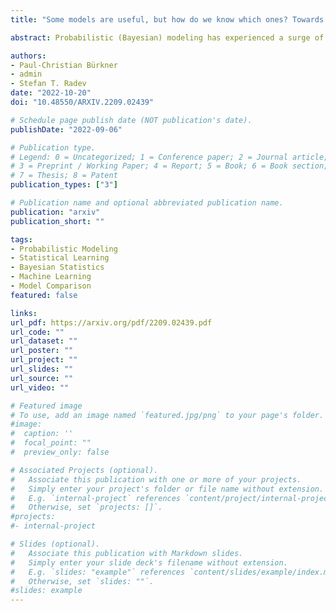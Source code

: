 ```yaml
---
title: "Some models are useful, but how do we know which ones? Towards a unified Bayesian model taxonomy"

abstract: Probabilistic (Bayesian) modeling has experienced a surge of applications in almost all quantitative sciences and industrial areas. This development is driven by a combination of several factors, including better probabilistic estimation algorithms, flexible software, increased computing power, and a growing awareness of the benefits of probabilistic learning. However, a principled Bayesian model building workflow is far from complete and many challenges remain. To aid future research and applications of a principled Bayesian workflow, we ask and provide answers for what we perceive as two fundamental questions of Bayesian modeling, namely (a) "What actually is a Bayesian model?" and (b) "What makes a good Bayesian model?". As an answer to the first question, we propose the PAD model taxonomy that defines four basic kinds of Bayesian models, each representing some combination of the assumed joint distribution of all (known or unknown) variables (P), a posterior approximator (A), and training data (D). As an answer to the second question, we propose ten utility dimensions according to which we can evaluate Bayesian models holistically, namely, (1) causal consistency, (2) parameter recoverability, (3) predictive performance, (4) fairness, (5) structural faithfulness, (6) parsimony, (7) interpretability, (8) convergence, (9) estimation speed, and (10) robustness. Further, we propose two example utility decision trees that describe hierarchies and trade-offs between utilities depending on the inferential goals that drive model building and testing. 

authors:
- Paul-Christian Bürkner
- admin
- Stefan T. Radev
date: "2022-10-20"
doi: "10.48550/ARXIV.2209.02439"

# Schedule page publish date (NOT publication's date).
publishDate: "2022-09-06"

# Publication type.
# Legend: 0 = Uncategorized; 1 = Conference paper; 2 = Journal article;
# 3 = Preprint / Working Paper; 4 = Report; 5 = Book; 6 = Book section;
# 7 = Thesis; 8 = Patent
publication_types: ["3"]

# Publication name and optional abbreviated publication name.
publication: "arxiv"
publication_short: ""

tags:
- Probabilistic Modeling
- Statistical Learning
- Bayesian Statistics
- Machine Learning
- Model Comparison
featured: false

links:
url_pdf: https://arxiv.org/pdf/2209.02439.pdf
url_code: ""
url_dataset: "" 
url_poster: ""
url_project: ""
url_slides: ""
url_source: ""
url_video: ""

# Featured image
# To use, add an image named `featured.jpg/png` to your page's folder. 
#image:
#  caption: ''
#  focal_point: ""
#  preview_only: false

# Associated Projects (optional).
#   Associate this publication with one or more of your projects.
#   Simply enter your project's folder or file name without extension.
#   E.g. `internal-project` references `content/project/internal-project/index.md`.
#   Otherwise, set `projects: []`.
#projects:
#- internal-project

# Slides (optional).
#   Associate this publication with Markdown slides.
#   Simply enter your slide deck's filename without extension.
#   E.g. `slides: "example"` references `content/slides/example/index.md`.
#   Otherwise, set `slides: ""`.
#slides: example
---
```

<!---
{{% callout note %}}
Create your slides in Markdown - click the *Slides* button to check out the example.
{{% /callout %}}

Supplementary notes can be added here, including [code, math, and images](https://wowchemy.com/docs/writing-markdown-latex/).
--->